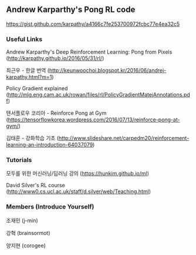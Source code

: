 ## Andrew Karparthy's Pong RL code
https://gist.github.com/karpathy/a4166c7fe253700972fcbc77e4ea32c5

### Useful Links
Andrew Karparthy's Deep Reinforcement Learning: Pong from Pixels (http://karpathy.github.io/2016/05/31/rl/)

최근우 - 한글 번역 (http://keunwoochoi.blogspot.kr/2016/06/andrej-karpathy.html?m=1)

Policy Gradient explained (http://mlg.eng.cam.ac.uk/rowan/files/rl/PolicyGradientMatejAnnotations.pdf)

텐서플로우 코리아 - Reinforce Pong at Gym (https://tensorflowkorea.wordpress.com/2016/07/13/reinforce-pong-at-gym/)

김태훈 - 강화학습 기초 (http://www.slideshare.net/carpedm20/reinforcement-learning-an-introduction-64037079)

### Tutorials
모두를 위한 머신러닝/딥러닝 강의 (https://hunkim.github.io/ml)

David Silver's RL course (http://www0.cs.ucl.ac.uk/staff/d.silver/web/Teaching.html)



### Members (Introduce Yourself)

조재민 (j-min)

강혁 (brainsormot)

양지현 (corogee)

